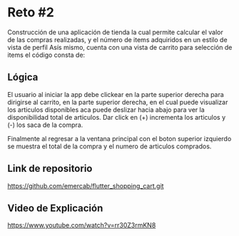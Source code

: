 # Reto #2

Construcción de una aplicación de tienda la cual permite calcular el valor de las
compras realizadas, y el número de items adquiridos en un estilo de vista de perfil
Asís mismo, cuenta con una vista de carrito para selección de items
el código consta de:

## Lógica

El usuario al iniciar la app debe clickear en la parte superior derecha para dirigirse al carrito,
en la parte superior derecha, en el cual puede visualizar los articulos disponibles aca puede deslizar hacia abajo para ver
la disponibilidad total de articulos. Dar click en (+) incrementa los articulos y (-) los saca de la compra.

Finalmente al regresar a la ventana principal con el boton superior izquierdo se muestra el total de la compra
y el numero de articulos comprados.

## Link de repositorio

https://github.com/emercab/flutter_shopping_cart.git


## Video de Explicación

https://www.youtube.com/watch?v=rr30Z3rmKN8
